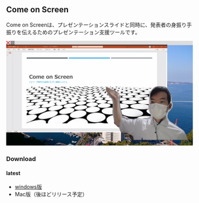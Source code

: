 ## Come on Screen

Come on Screenは、プレゼンテーションスライドと同時に、発表者の身振り手振りを伝えるためのプレゼンテーション支援ツールです。

![](./cos.png)

### Download

#### latest

- [windows版](https://github.com/dendenlabo/comeonscreen-website/releases/download/v0.0.0/comeonscreen-v1.0.0-win32-x64.zip)
- Mac版（後ほどリリース予定）
